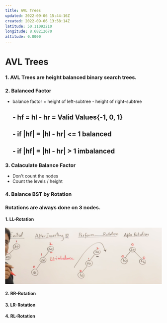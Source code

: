 ```yaml
---
title: AVL Trees
updated: 2022-09-06 15:44:16Z
created: 2022-09-06 13:58:14Z
latitude: 50.11092210
longitude: 8.68212670
altitude: 0.0000
---
```


# AVL Trees
### 1. AVL Trees are height balanced binary search trees.
### 2. Balanced Factor
-	balance factor = height of left-subtree - height of right-subtree
	## -	hf = hl - hr = Valid Values{-1, 0, 1}
	## -	if |hf| = |hl - hr| <= 1	balanced
	## -	if |hf| = |hl - hr| > 1	imbalanced
### 3. Calaculate Balance Factor
-	Don't count the nodes
-	Count the levels / height 
### 4. Balance BST by Rotation
### Rotations are always done on 3 nodes.
#### 1. LL-Rotation
![96e87a2015696f2e9cba4edb13a114f0.png](../_resources/96e87a2015696f2e9cba4edb13a114f0.png)
#### 2. RR-Rotation
#### 3. LR-Rotation
#### 4. RL-Rotation
